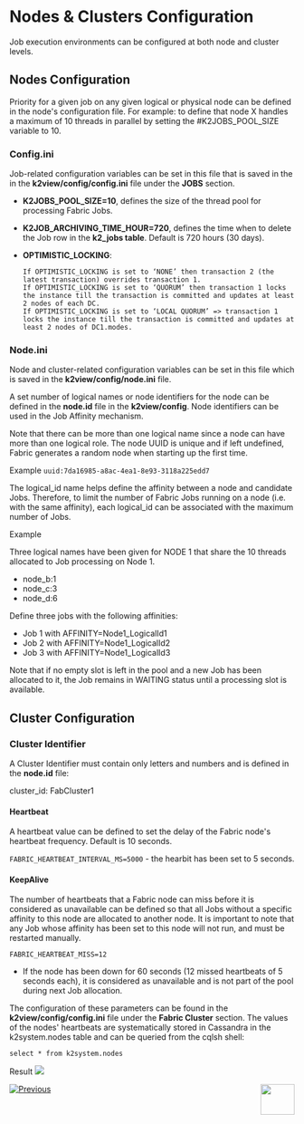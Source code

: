 # Nodes & Clusters Configuration

Job execution environments can be configured at both node and cluster levels.


## Nodes Configuration
Priority for a given job on any given logical or physical node can be defined in the node's configuration file.
For example: to define that node X handles a maximum of 10 threads in parallel by setting the #K2JOBS_POOL_SIZE variable to 10. 

### **Config.ini**

Job-related configuration variables can be set in this file that is saved in the in the **k2view/config/config.ini** file under the **JOBS** section.

- **K2JOBS_POOL_SIZE=10**, defines the size of the thread pool for processing Fabric Jobs. 

- **K2JOB_ARCHIVING_TIME_HOUR=720**, defines the time when to delete the Job row in the **k2_jobs table**. Default is 720 hours (30 days).

- **OPTIMISTIC_LOCKING**:
      
      If OPTIMISTIC_LOCKING is set to ‘NONE’ then transaction 2 (the latest transaction) overrides transaction 1.
      If OPTIMISTIC_LOCKING is set to ‘QUORUM’ then transaction 1 locks the instance till the transaction is committed and updates at least 2 nodes of each DC.
      If OPTIMISTIC_LOCKING is set to ‘LOCAL QUORUM’ => transaction 1 locks the instance till the transaction is committed and updates at least 2 nodes of DC1.modes.
   

### **Node.ini** 

Node and cluster-related configuration variables can be set in this file which is saved in the **k2view/config/node.ini** file.

A set number of logical names or node identifiers for the node can be defined in the **node.id** file in the **k2view/config**. Node identifiers can be used in the Job Affinity mechanism. 

Note that there can be more than one logical name since a node can have more than one logical role.
The node UUID is unique and if left undefined, Fabric generates a random node when starting up the first time.

Example
 ```uuid:7da16985-a8ac-4ea1-8e93-3118a225edd7```

The logical_id name helps define the affinity between a node and candidate Jobs. Therefore, to limit the number of Fabric Jobs running on a node (i.e. with the same affinity), each logical_id can be associated with the maximum number of Jobs.

Example

Three logical names have been given for NODE 1 that share the 10 threads allocated to Job processing on Node 1. 
- node_b:1
- node_c:3
- node_d:6


Define three jobs with the following affinities:
- Job 1 with AFFINITY=Node1_LogicalId1
- Job 2 with AFFINITY=Node1_LogicalId2
- Job 3 with AFFINITY=Node1_LogicalId3

Note that if no empty slot is left in the pool and a new Job has been allocated to it, the Job remains in WAITING status until a processing slot is available.


## Cluster Configuration

### Cluster Identifier

A Cluster Identifier must contain only letters and numbers and is defined in the **node.id** file:

cluster_id: FabCluster1 

#### **Heartbeat**

A heartbeat value can be defined to set the delay of the Fabric node's heartbeat frequency. Default is 10 seconds.

```FABRIC_HEARTBEAT_INTERVAL_MS=5000``` - the hearbit has been set to 5 seconds.


#### **KeepAlive**

The number of heartbeats that a Fabric node can miss before it is considered as unavailable can be defined so that all Jobs without a specific affinity to this node are allocated to another node. It is important to note that any Job whose affinity has been set to this node will not run, and must be restarted manually.

```FABRIC_HEARTBEAT_MISS=12```

- If the node has been down for 60 seconds (12 missed heartbeats of 5 seconds each), it is considered as unavailable and is not part of the pool during next Job allocation.

The configuration of these parameters can be found in the **k2view/config/config.ini** file under the **Fabric Cluster** section. 
The values of the nodes' heartbeats are systematically stored in Cassandra in the k2system.nodes table and can be queried from the cqlsh shell: 

```select * from k2system.nodes ```

Result 
<img src="/articles/20_jobs_and_batch_services/images/12_jobs_and_batch_services_create_a_job_k2JobsTable.PNG"></img>



[![Previous](/articles/images/Previous.png)](/articles/20_jobs_and_batch_services/08_jobs_table_fields.md)[<img align="right" width="60" height="54" src="/articles/images/Next.png">](/articles/20_jobs_and_batch_services/10_jobs_and_batches_affinity.md)
